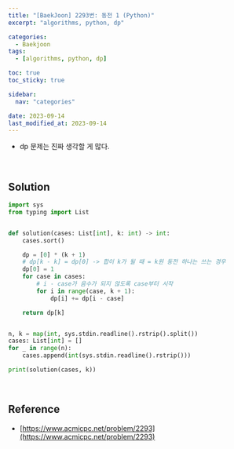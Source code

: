 ```yaml
---
title: "[BaekJoon] 2293번: 동전 1 (Python)"
excerpt: "algorithms, python, dp"

categories:
  - Baekjoon
tags:
  - [algorithms, python, dp]

toc: true
toc_sticky: true

sidebar:
  nav: "categories"

date: 2023-09-14
last_modified_at: 2023-09-14
---
```


- dp 문제는 진짜 생각할 게 많다.

<br>

## Solution

```python
import sys
from typing import List


def solution(cases: List[int], k: int) -> int:
    cases.sort()

    dp = [0] * (k + 1)
    # dp[k - k] = dp[0] -> 합이 k가 될 때 = k원 동전 하나는 쓰는 경우
    dp[0] = 1
    for case in cases:
        # i - case가 음수가 되지 않도록 case부터 시작
        for i in range(case, k + 1):
            dp[i] += dp[i - case]

    return dp[k]


n, k = map(int, sys.stdin.readline().rstrip().split())
cases: List[int] = []
for _ in range(n):
    cases.append(int(sys.stdin.readline().rstrip()))

print(solution(cases, k))
```

<br>

## Reference

- [https://www.acmicpc.net/problem/2293](https://www.acmicpc.net/problem/2293)
